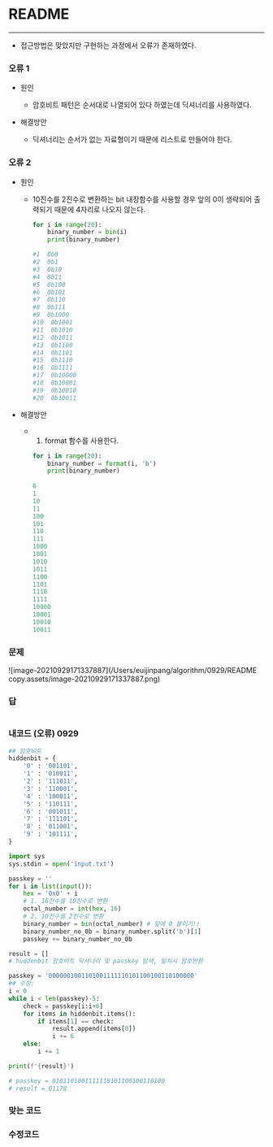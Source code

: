 # README

---

- 접근방법은 맞았지만 구현하는 과정에서 오류가 존재하였다.

### 오류 1

- 원인
  - 암호비트 패턴은 순서대로 나열되어 있다 하였는데 딕셔너리를 사용하였다. 

- 해결방안
  - 딕셔너리는 순서가 없는 자료형이기 때문에 리스트로 만들어야 한다.



### 오류 2

- 원인 

  - 10진수를 2진수로 변환하는 bit 내장함수를 사용할 경우 앞의 0이 생략되어 출력되기 때문에 4자리로 나오지 않는다.

    ```python
    for i in range(20):
        binary_number = bin(i)
        print(binary_number)
    
    #1  0b0
    #2  0b1
    #3  0b10
    #4  0b11
    #5  0b100
    #6  0b101
    #7  0b110
    #8  0b111
    #9  0b1000
    #10  0b1001
    #11  0b1010
    #12  0b1011
    #13  0b1100
    #14  0b1101
    #15  0b1110
    #16  0b1111
    #17  0b10000
    #18  0b10001
    #19  0b10010
    #20  0b10011
    ```

    

- 해결방안

  - 1) format 함수를 사용한다.

    ```python
    for i in range(20):
        binary_number = format(i, 'b')
        print(binary_number)
        
    0
    1
    10
    11
    100
    101
    110
    111
    1000
    1001
    1010
    1011
    1100
    1101
    1110
    1111
    10000
    10001
    10010
    10011
    ```

    

### 문제

![image-20210929171337887](/Users/euijinpang/algorithm/0929/README copy.assets/image-20210929171337887.png)

### 답

```python

```

### 내코드 (오류) 0929

```python
## 암호비트
hiddenbit = {
    '0' : '001101',
    '1' : '010011',
    '2' : '111011',
    '3' : '110001',
    '4' : '100011',
    '5' : '110111',
    '6' : '001011',
    '7' : '111101',
    '8' : '011001',
    '9' : '101111',
}

import sys
sys.stdin = open('input.txt')

passkey = ''
for i in list(input()):
    hex = '0x0' + i
    # 1. 16진수를 10진수로 변환
    octal_number = int(hex, 16)
    # 2. 10진수를 2진수로 변환 
    binary_number = bin(octal_number) # 앞에 0 붙이기!!
    binary_number_no_0b = binary_number.split('b')[1]
    passkey += binary_number_no_0b

result = []
# huddenbit 암호비트 딕셔너리 및 passkey 탐색, 일치시 암호반환

passkey = '0000001001101001111110101100100110100000'
## 수정:
i = 0
while i < len(passkey)-5:
    check = passkey[i:i+6]
    for items in hiddenbit.items():
        if items[1] == check:
            result.append(items[0])
            i += 6
    else:
        i += 1

print(f'{result}')

# passkey = 0101101001111110101100100110100
# result = 01178
```

### 맞는 코드

### 수정코드

